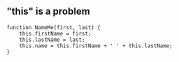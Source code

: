 ## "this" is a problem

```
function NameMe(first, last) {
    this.firstName = first;
    this.lastName = last;
    this.name = this.firstName + ' ' + this.lastName;
}
```

